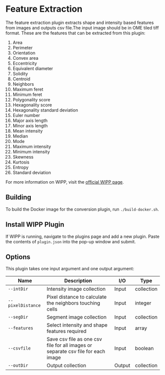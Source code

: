 # Feature Extraction

The feature extraction plugin extracts shape and intensity based features from images and outputs csv file.The input image should be in OME tiled tiff format.
These are the features that can be extracted from this plugin:
   1. Area
   2. Perimeter
   3. Orientation
   4. Convex area
   5. Eccentricity
   6. Equivalent diameter
   7. Solidity
   8. Centroid
   9. Neighbors
   10. Maximum feret
   11. Minimum feret
   12. Polygonality score
   13. Hexagonality score
   14. Hexagonality standard deviation
   15. Euler number
   16. Major axis length
   17. Minor axis length
   18. Mean intensity
   19. Median
   20. Mode
   21. Maximum intensity
   22. Minimum intensity
   23. Skewness
   24. Kurtosis
   25. Entropy
   26. Standard deviation

For more information on WIPP, visit the [official WIPP page](https://isg.nist.gov/deepzoomweb/software/wipp).

## Building

To build the Docker image for the conversion plugin, run
`./build-docker.sh`.

## Install WIPP Plugin

If WIPP is running, navigate to the plugins page and add a new plugin. Paste the contents of `plugin.json` into the pop-up window and submit.

## Options

This plugin takes one input argument and one output argument:

| Name                   | Description             | I/O    | Type   |
|------------------------|-------------------------|--------|--------|
| `--intDir` | Intensity image collection| Input | collection |
| `--pixelDistance` | Pixel distance to calculate the neighbors touching cells | Input | integer |
| `--segDir` | Segment image collection | Input | collection |
| `--features` | Select intensity and shape features required | Input | array |
| `--csvfile` | Save csv file as one csv file for all images or separate csv file for each image | Input | boolean |
| `--outDir` | Output collection | Output | collection |


